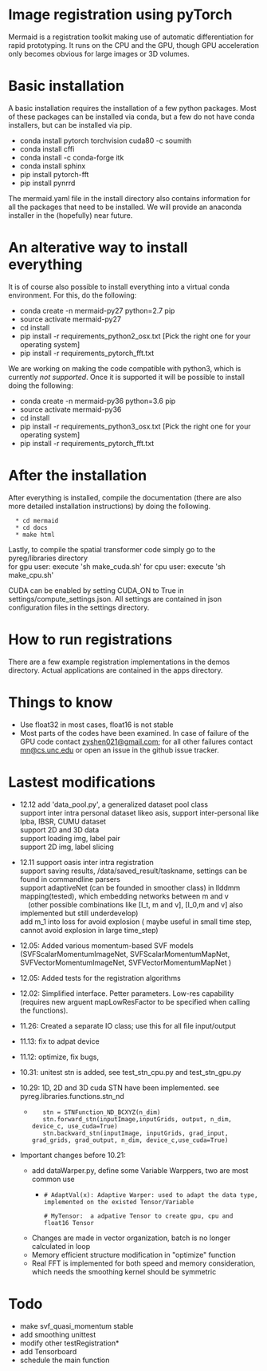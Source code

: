 # Image registration using pyTorch

Mermaid is a registration toolkit making use of automatic differentiation for rapid prototyping. It runs on the CPU and the GPU, though GPU acceleration only becomes obvious for large images or 3D volumes. 

# Basic installation

A basic installation requires the installation of a few python packages. Most of these packages can be installed via conda, but a few do not have conda installers, but can be installed via pip. 

  * conda install pytorch torchvision cuda80 -c soumith
  * conda install cffi
  * conda install -c conda-forge itk
  * conda install sphinx
  * pip install pytorch-fft
  * pip install pynrrd

 The mermaid.yaml file in the install directory also contains information for all the packages that need to be installed. We will provide an anaconda installer in the (hopefully) near future.

# An alterative way to install everything

It is of course also possible to install everything into a virtual conda environment. For this, do the following:

   * conda create -n mermaid-py27 python=2.7 pip
   * source activate mermaid-py27
   * cd install
   * pip install -r requirements_python2_osx.txt  [Pick the right one for your operating system]
   * pip install -r requirements_pytorch_fft.txt

We are working on making the code compatible with python3, which is currently *not supported*. Once it is supported it will be possible to install doing the following:

   * conda create -n mermaid-py36 python=3.6 pip
   * source activate mermaid-py36
   * cd install
   * pip install -r requirements_python3_osx.txt  [Pick the right one for your operating system]
   * pip install -r requirements_pytorch_fft.txt

# After the installation

After everything is installed, compile the documentation (there are also more detailed installation instructions) by doing the following.

      * cd mermaid
      * cd docs
      * make html

Lastly, to compile the spatial transformer code simply go to the pyreg/libraries directory \
  for gpu user: execute 'sh make_cuda.sh'
  for cpu user: execute 'sh make_cpu.sh'

CUDA can be enabled by setting CUDA_ON to True in settings/compute_settings.json. All settings are contained in json configuration files in the settings directory. 

# How to run registrations

There are a few example registration implementations in the demos directory. Actual applications are contained in the apps directory.

# Things to know

* Use float32 in most cases, float16 is not stable
* Most parts of the codes have been examined. In case of failure of the GPU code contact zyshen021@gmail.com; for all other failures contact mn@cs.unc.edu or open an issue in the github issue tracker.
    
# Lastest modifications
  * 12.12    add 'data_pool.py', a generalized dataset pool class\
             support inter intra personal dataset likeo asis, support inter-personal like lpba, IBSR, CUMU dataset\
             support 2D and 3D data\
             support loading img, label pair\
             support 2D img, label slicing
  * 12.11    support oasis inter intra registration\
             support saving results, /data/saved_result/taskname,  settings can be found in commandline parsers\
             support adaptiveNet (can be founded in smoother class) in llddmm mapping(tested),  which embedding networks between m and v\
             &nbsp;&nbsp;&nbsp;  (other possible combinations like [I_t, m and v], [I_0,m and v]  also implemented but still underdevelop)\
             add m_1 into loss for avoid explosion ( maybe useful in small time step, cannot avoid explosion in large time_step)

  * 12.05:   Added various momentum-based SVF models (SVFScalarMomentumImageNet, SVFScalarMomentumMapNet, SVFVectorMomentumImageNet, SVFVectorMomentumMapNet )
  * 12.05:   Added tests for the registration algorithms
  * 12.02:   Simplified interface. Petter parameters. Low-res capability (requires new arguent mapLowResFactor to be specified when calling the functions).
  * 11.26:   Created a separate IO class; use this for all file input/output
  * 11.13:   fix to adpat device
  * 11.12:   optimize, fix bugs, 
  * 10.31:   unitest stn is added, see test_stn_cpu.py and test_stn_gpu.py
  * 10.29:   1D, 2D and 3D cuda STN have been implemented. see pyreg.libraries.functions.stn_nd
    *        stn = STNFunction_ND_BCXYZ(n_dim)
             stn.forward_stn(inputImage,inputGrids, output, n_dim, device_c, use_cuda=True)
             stn.backward_stn(inputImage, inputGrids, grad_input, grad_grids, grad_output, n_dim, device_c,use_cuda=True)


  * Important changes before 10.21:
    * add dataWarper.py, define some Variable Warppers, two are most common use
      *     # AdaptVal(x): Adaptive Warper: used to adapt the data type, implemented on the existed Tensor/Variable
                
            # MyTensor:  a adpative Tensor to create gpu, cpu and float16 Tensor

    * Changes are made in vector organization, batch is no longer calculated in loop
    * Memory efficient structure modification in "optimize" function
    * Real FFT is implemented for both speed and memory consideration, which needs the smoothing kernel should be symmetric 


# Todo
  * make svf_quasi_momentum stable
  * add smoothing unittest
  * modify other testRegistration*
  * add Tensorboard
  * schedule the main function
  
